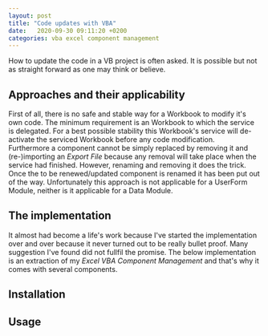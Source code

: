 ```yaml
---
layout: post
title: "Code updates with VBA"
date:   2020-09-30 09:11:20 +0200
categories: vba excel component management
---
```



How to update the code in a VB project is often asked. It is possible but not as straight forward as one may think or believe.

## Approaches and their applicability
First of all, there is no safe and stable way for a Workbook to modify it's own code. The minimum requirement is an Workbook to which the service is delegated. For a best possible stability this Workbook's service will de-activate the serviced Workbook before any code modification.<br>
Furthermore a component cannot be simply replaced by removing it and (re-)importing an _Export File_ because any removal will take place when the service had finished. However, renaming and removing it does the trick. Once the to be renewed/updated component is renamed it has been put out of the way. Unfortunately this approach is not applicable for a UserForm Module, neither is it applicable for a Data Module.

## The implementation
It almost had become a life's work because I've started the implementation over and over because it never turned out to be really bullet proof. Many suggestion I've found did not fullfil the promise. The below implementation is an extraction of my _Excel VBA Component Management_ and that's why it comes with several components.

## Installation

## Usage
